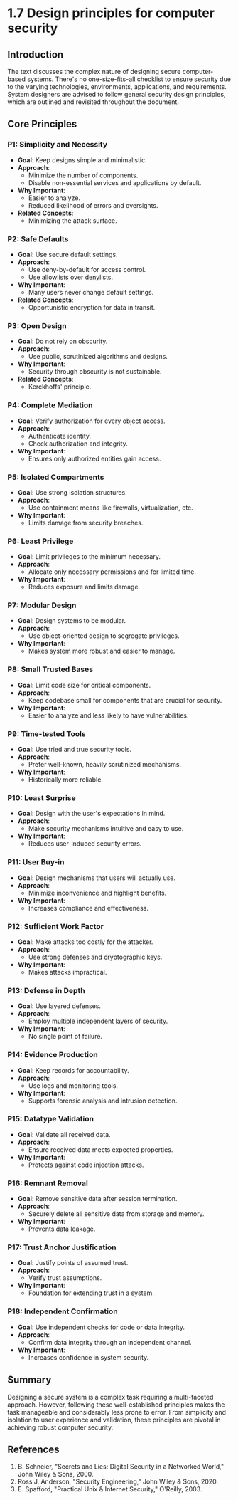 # 1.7 Design principles for computer security

## Introduction
The text discusses the complex nature of designing secure computer-based systems. There's no one-size-fits-all checklist to ensure security due to the varying technologies, environments, applications, and requirements. System designers are advised to follow general security design principles, which are outlined and revisited throughout the document.

## Core Principles

### P1: Simplicity and Necessity
- **Goal**: Keep designs simple and minimalistic.
- **Approach**:
  - Minimize the number of components.
  - Disable non-essential services and applications by default.
- **Why Important**:
  - Easier to analyze.
  - Reduced likelihood of errors and oversights.
- **Related Concepts**:
  - Minimizing the attack surface.

### P2: Safe Defaults
- **Goal**: Use secure default settings.
- **Approach**:
  - Use deny-by-default for access control.
  - Use allowlists over denylists.
- **Why Important**:
  - Many users never change default settings.
- **Related Concepts**:
  - Opportunistic encryption for data in transit.

### P3: Open Design
- **Goal**: Do not rely on obscurity.
- **Approach**:
  - Use public, scrutinized algorithms and designs.
- **Why Important**:
  - Security through obscurity is not sustainable.
- **Related Concepts**:
  - Kerckhoffs' principle.

### P4: Complete Mediation
- **Goal**: Verify authorization for every object access.
- **Approach**:
  - Authenticate identity.
  - Check authorization and integrity.
- **Why Important**:
  - Ensures only authorized entities gain access.

### P5: Isolated Compartments
- **Goal**: Use strong isolation structures.
- **Approach**:
  - Use containment means like firewalls, virtualization, etc.
- **Why Important**:
  - Limits damage from security breaches.

### P6: Least Privilege
- **Goal**: Limit privileges to the minimum necessary.
- **Approach**:
  - Allocate only necessary permissions and for limited time.
- **Why Important**:
  - Reduces exposure and limits damage.

### P7: Modular Design
- **Goal**: Design systems to be modular.
- **Approach**:
  - Use object-oriented design to segregate privileges.
- **Why Important**:
  - Makes system more robust and easier to manage.

### P8: Small Trusted Bases
- **Goal**: Limit code size for critical components.
- **Approach**:
  - Keep codebase small for components that are crucial for security.
- **Why Important**:
  - Easier to analyze and less likely to have vulnerabilities.

### P9: Time-tested Tools
- **Goal**: Use tried and true security tools.
- **Approach**:
  - Prefer well-known, heavily scrutinized mechanisms.
- **Why Important**:
  - Historically more reliable.

### P10: Least Surprise
- **Goal**: Design with the user's expectations in mind.
- **Approach**:
  - Make security mechanisms intuitive and easy to use.
- **Why Important**:
  - Reduces user-induced security errors.

### P11: User Buy-in
- **Goal**: Design mechanisms that users will actually use.
- **Approach**:
  - Minimize inconvenience and highlight benefits.
- **Why Important**:
  - Increases compliance and effectiveness.

### P12: Sufficient Work Factor
- **Goal**: Make attacks too costly for the attacker.
- **Approach**:
  - Use strong defenses and cryptographic keys.
- **Why Important**:
  - Makes attacks impractical.

### P13: Defense in Depth
- **Goal**: Use layered defenses.
- **Approach**:
  - Employ multiple independent layers of security.
- **Why Important**:
  - No single point of failure.

### P14: Evidence Production
- **Goal**: Keep records for accountability.
- **Approach**:
  - Use logs and monitoring tools.
- **Why Important**:
  - Supports forensic analysis and intrusion detection.

### P15: Datatype Validation
- **Goal**: Validate all received data.
- **Approach**:
  - Ensure received data meets expected properties.
- **Why Important**:
  - Protects against code injection attacks.

### P16: Remnant Removal
- **Goal**: Remove sensitive data after session termination.
- **Approach**:
  - Securely delete all sensitive data from storage and memory.
- **Why Important**:
  - Prevents data leakage.

### P17: Trust Anchor Justification
- **Goal**: Justify points of assumed trust.
- **Approach**:
  - Verify trust assumptions.
- **Why Important**:
  - Foundation for extending trust in a system.

### P18: Independent Confirmation
- **Goal**: Use independent checks for code or data integrity.
- **Approach**:
  - Confirm data integrity through an independent channel.
- **Why Important**:
  - Increases confidence in system security.

## Summary

Designing a secure system is a complex task requiring a multi-faceted approach. However, following these well-established principles makes the task manageable and considerably less prone to error. From simplicity and isolation to user experience and validation, these principles are pivotal in achieving robust computer security.

## References

1. B. Schneier, "Secrets and Lies: Digital Security in a Networked World," John Wiley & Sons, 2000.
2. Ross J. Anderson, "Security Engineering," John Wiley & Sons, 2020.
3. E. Spafford, "Practical Unix & Internet Security," O'Reilly, 2003.

